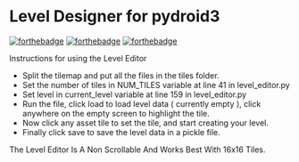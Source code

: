 # Level Designer for pydroid3

[![forthebadge](https://forthebadge.com/images/badges/built-with-love.svg)](https://forthebadge.com)
[![forthebadge](https://forthebadge.com/images/badges/built-with-swag.svg)](https://forthebadge.com)
[![forthebadge](https://forthebadge.com/images/badges/made-with-python.svg)](https://forthebadge.com)


Instructions for using the Level Editor

* Split the tilemap and put all the files in the tiles folder.
* Set the number of tiles in NUM_TILES variable at line 41 in level_editor.py 
* Set level in current_level variable at line 159 in level_editor.py
* Run the file, click load to load level data ( currently empty ), click anywhere on the empty screen to highlight the tile.
* Now click any asset tile to set the tile, and start creating your level.
* Finally click save to save the level data in a pickle file.


The Level Editor Is A Non Scrollable And Works Best With 16x16 Tiles.